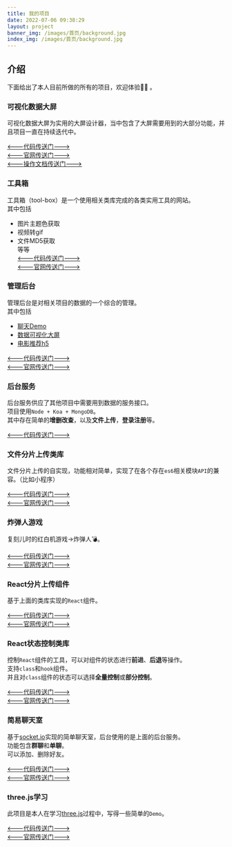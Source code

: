 ```yaml
---
title: 我的项目
date: 2022-07-06 09:38:29
layout: project 
banner_img: /images/首页/background.jpg
index_img: /images/首页/background.jpg
---
```


<div class="markdown-body">

## 介绍  

下面给出了本人目前所做的所有的项目，欢迎体验👏🏻 。  

<a id="screen"></a>  

### 可视化数据大屏  

可视化数据大屏为实用的大屏设计器，当中包含了大屏需要用到的大部分功能，并且项目一直在持续迭代中。  

[<---代码传送门--->](https://github.com/food-billboard/create-chart)  
[<---官网传送门--->](http://47.97.27.23/api/backend/screen/index.html)  
[<---操作文档传送门--->](http://47.97.27.23/api/backend/create-chart-docs/index.html)  

### 工具箱

工具箱（tool-box）是一个使用相关类库完成的各类实用工具的网站。  
其中包括  
- 图片主题色获取    
- 视频转gif  
- 文件MD5获取  
等等  
[<---代码传送门--->](https://github.com/food-billboard/tool-box)  
[<---官网传送门--->](http://47.97.27.23/api/backend/tool-box/index.html)  

### 管理后台  

管理后台是对相关项目的数据的一个综合的管理。   
其中包括  
- [聊天Demo](#chat-demo)  
- [数据可视化大屏](#screen)  
- [电影推荐h5](#movie)  

[<---代码传送门--->](https://github.com/food-billboard/mini-app-management)  
[<---官网传送门--->](http://47.97.27.23/api/backend/index.html)  

<a id="node-server"></a> 

### 后台服务  

后台服务供应了其他项目中需要用到数据的服务接口。  
项目使用`Node + Koa + MongoDB`。  
其中存在简单的**增删改查**，以及**文件上传**，**登录注册**等。  

[<---代码传送门--->](https://github.com/food-billboard/node-server)  

### 文件分片上传类库  

文件分片上传的自实现，功能相对简单，实现了在各个存在`es6`相关模块`API`的兼容。（比如小程序）    

[<---代码传送门--->](https://github.com/food-billboard/chunk-file-load)  
[<---官网传送门--->](https://food-billboard.github.io/chunk-file-load)  

### 炸弹人游戏  

复刻儿时的红白机游戏->炸弹人💣。     

[<---代码传送门--->](https://github.com/food-billboard/bomber-man)  
[<---官网传送门--->](https://code.juejin.cn/pen/7162350895340978189)  

### React分片上传组件  

基于上面的类库实现的`React`组件。  

[<---代码传送门--->](https://github.com/food-billboard/chunk-file-load-component)  
[<---官网传送门--->](https://food-billboard.github.io/chunk-file-load-component/#/)  

### React状态控制类库  

控制`React`组件的工具，可以对组件的状态进行**前进**、**后退**等操作。  
支持`class`和`hook`组件。  
并且对`class`组件的状态可以选择**全量控制**或**部分控制**。  

[<---代码传送门--->](https://github.com/food-billboard/react-undo-component)  
[<---官网传送门--->](https://food-billboard.github.io/react-undo-component/#/)  

<a id="chat-demo"></a>    

### 简易聊天室

基于[socket.io](https://github.com/socketio/socket.io)实现的简单聊天室，后台使用的是上面的后台服务。  
功能包含**群聊**和**单聊**。  
可以添加、删除好友。  

[<---代码传送门--->](https://github.com/food-billboard/chat-demo)  
[<---官网传送门--->](http://47.97.27.23/api/backend/communicate/index.html)  

### three.js学习  

此项目是本人在学习[three.js](https://github.com/mrdoob/three.js)过程中，写得一些简单的`Demo`。  

[<---代码传送门--->](https://github.com/food-billboard/threejs-study-demo)  
[<---官网传送门--->](http://47.97.27.23/api/backend/threejs-study/index.html)  

</div>